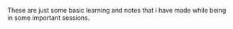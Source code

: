 These are just some basic learning and notes that i have made while being in some important sessions.
